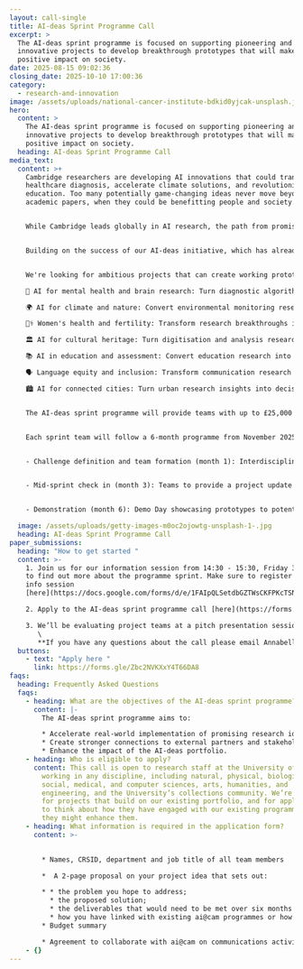 ```yaml
---
layout: call-single
title: AI-deas Sprint Programme Call
excerpt: >
  The AI-deas sprint programme is focused on supporting pioneering and
  innovative projects to develop breakthrough prototypes that will make a
  positive impact on society.
date: 2025-08-15 09:02:36
closing_date: 2025-10-10 17:00:36
category:
  - research-and-innovation
image: /assets/uploads/national-cancer-institute-bdkid0yjcak-unsplash.jpg
hero:
  content: >
    The AI-deas sprint programme is focused on supporting pioneering and
    innovative projects to develop breakthrough prototypes that will make a
    positive impact on society.
  heading: AI-deas Sprint Programme Call
media_text:
  content: >+
    Cambridge researchers are developing AI innovations that could transform
    healthcare diagnosis, accelerate climate solutions, and revolutionise
    education. Too many potentially game-changing ideas never move beyond
    academic papers, when they could be benefitting people and society.


    While Cambridge leads globally in AI research, the path from promising laboratory results to working prototypes that can attract partnerships and funding remains frustratingly difficult for most researchers. The AI-deas Sprint Programme is designed to narrow this gap between research and real-world application. In six months, we'll help develop your most promising research into a working prototype that demonstrates real-world value, supported by technical advice and a path to implementation partners.


    Building on the success of our AI-deas initiative, which has already connected 19 departments across all 6 schools in the University, ai@cam is launching a 6-month accelerator programme to transform promising research ideas into a minimum viable product. The AI-deas sprint programme is focused on supporting pioneering and innovative projects to develop breakthrough prototypes that will make a positive impact on society.


    We're looking for ambitious projects that can create working prototypes in these high-impact domains:

    🧠 AI for mental health and brain research: Turn diagnostic algorithms into tools clinicians can actually use, or transform research insights into interventions that reach patients.

    🌍 AI for climate and nature: Convert environmental monitoring research into decision-support systems that help organisations take climate action now.

    👩‍⚕️ Women's health and fertility: Transform research breakthroughs into accessible diagnostic tools or treatment platforms that address the gender health gap.

    🏛️ AI for cultural heritage: Turn digitisation and analysis research into public-facing tools that make cultural collections more accessible and engaging.

    📚 AI in education and assessment: Convert education research into practical tools that can be tested in real educational settings.

    🗣️ Language equity and inclusion: Transform communication research into assistive technologies that support people with language barriers.

    🏙️ AI for connected cities: Turn urban research insights into decision-support tools that local authorities can pilot and implement.


    The AI-deas sprint programme will provide teams with up to £25,000 of funding to rapidly transform their innovative project ideas into a prototype in 6 months. Teams will be given access to technical support from machine learning engineers, in addition to follow-on opportunities to engage and develop external partnerships and validate their prototypes with end-user communities. 


    Each sprint team will follow a 6-month programme from November 2025 to April 2026:


    - Challenge definition and team formation (month 1): Interdisciplinary teams form around concrete deliverables and begin rapid development 


    - Mid-sprint check in (month 3): Teams to provide a project update in a networking event with potential partners.


    - Demonstration (month 6): Demo Day showcasing prototypes to potential funders and implementation partners.

  image: /assets/uploads/getty-images-m0oc2ojowtg-unsplash-1-.jpg
  heading: AI-deas Sprint Programme Call
paper_submissions:
  heading: "How to get started "
  content: >-
    1. Join us for our information session from 14:30 - 15:30, Friday 3 October
    to find out more about the programme sprint. Make sure to register for the
    info session
    [here](https://docs.google.com/forms/d/e/1FAIpQLSetdbGZTWsCKFPKcTSN4xu9DXunnah3ckwk20Tw9SM-tztLWA/viewform?usp=dialog).

    2. Apply to the AI-deas sprint programme call [here](https://forms.gle/Zbc2NVKXxY4T66DA8). The deadline for applications is 17.00, Friday 10 October.

    3. We’ll be evaluating project teams at a pitch presentation session on Wednesday 29 October. Please register to confirm you can join the pitch presentation session in the [programme call application form](https://forms.gle/Zbc2NVKXxY4T66DA8).\
       \
       **If you have any questions about the call please email Annabelle Scott [as599@cam.ac.uk](mailto:as599@cam.ac.uk)**
  buttons:
    - text: "Apply here "
      link: https://forms.gle/Zbc2NVKXxY4T66DA8
faqs:
  heading: Frequently Asked Questions
  faqs:
    - heading: What are the objectives of the AI-deas sprint programme?
      content: |-
        The AI-deas sprint programme aims to:

        * Accelerate real-world implementation of promising research ideas;
        * Create stronger connections to external partners and stakeholders; and
        * Enhance the impact of the AI-deas portfolio.
    - heading: Who is eligible to apply?
      content: This call is open to research staff at the University of Cambridge,
        working in any discipline, including natural, physical, biological,
        social, medical, and computer sciences, arts, humanities, and
        engineering, and the University’s collections community. We’re looking
        for projects that build on our existing portfolio, and for applications
        to think about how they have engaged with our existing programmes or how
        they might enhance them.
    - heading: What information is required in the application form?
      content: >-
        

        * Names, CRSID, department and job title of all team members

        *  A 2-page proposal on your project idea that sets out:

        * * the problem you hope to address;
          * the proposed solution;
          * the deliverables that would need to be met over six months to deliver a minimum viable project
          * how you have linked with existing ai@cam programmes or how their work will enhance those programmes. 
        * Budget summary

        * Agreement to collaborate with ai@cam on communications activities related to the project
    - {}
---
```

